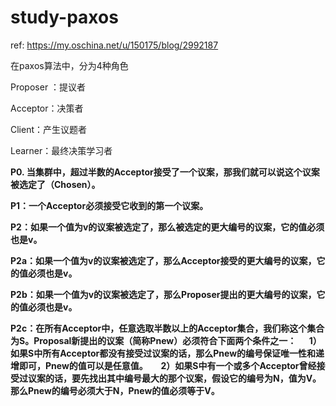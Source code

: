 # study-paxos #
ref: https://my.oschina.net/u/150175/blog/2992187



在paxos算法中，分为4种角色



 Proposer ：提议者

 Acceptor：决策者

 Client：产生议题者

 Learner：最终决策学习者





**P0. 当集群中，超过半数的Acceptor接受了一个议案，那我们就可以说这个议案被选定了（Chosen）。**



**P1：一个Acceptor必须接受它收到的第一个议案。**



**P2：如果一个值为v的议案被选定了，那么被选定的更大编号的议案，它的值必须也是v。**

**P2a：如果一个值为v的议案被选定了，那么Acceptor接受的更大编号的议案，它的值必须也是v。**

**P2b：如果一个值为v的议案被选定了，那么Proposer提出的更大编号的议案，它的值必须也是v。**



**P2c：在所有Acceptor中，任意选取半数以上的Acceptor集合，我们称这个集合为S。Proposal新提出的议案（简称Pnew）必须符合下面两个条件之一：
  1）如果S中所有Acceptor都没有接受过议案的话，那么Pnew的编号保证唯一性和递增即可，Pnew的值可以是任意值。
  2）如果S中有一个或多个Acceptor曾经接受过议案的话，要先找出其中编号最大的那个议案，假设它的编号为N，值为V。那么Pnew的编号必须大于N，Pnew的值必须等于V。**